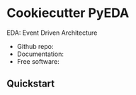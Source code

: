 # Cookiecutter PyEDA

EDA: Event Driven Architecture

- Github repo:
- Documentation:
- Free software: 

## Quickstart





